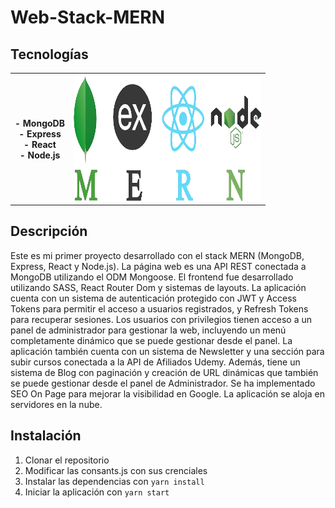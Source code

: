 # Web-Stack-MERN

## Tecnologías
<style>
table {
  border: none;
  border-collapse: collapse;
}
</style>

<table align="center">
  <tr>
    <th>
    - MongoDB <br>
    - Express <br>
    - React <br>
    - Node.js 
    </th>
    <th><img src="https://github.com/RETBOT/RETBOT/blob/main/Imgs/MERN.png" alt="img" width="300" height="200"> </th>
  </tr>
</table>

## Descripción

Este es mi primer proyecto desarrollado con el stack MERN (MongoDB, Express, React y Node.js). 
La página web es una API REST conectada a MongoDB utilizando el ODM Mongoose. 
El frontend fue desarrollado utilizando SASS, React Router Dom y sistemas de layouts.
La aplicación cuenta con un sistema de autenticación protegido con JWT y Access Tokens para permitir el acceso a usuarios registrados, 
y Refresh Tokens para recuperar sesiones. 
Los usuarios con privilegios tienen acceso a un panel de administrador para gestionar la web, incluyendo un menú completamente dinámico 
que se puede gestionar desde el panel.
La aplicación también cuenta con un sistema de Newsletter y una sección para subir cursos conectada a la API de Afiliados Udemy. 
Además, tiene un sistema de Blog con paginación y creación de URL dinámicas que también se puede gestionar desde el panel de Administrador.
Se ha implementado SEO On Page para mejorar la visibilidad en Google. La aplicación se aloja en servidores en la nube.

## Instalación

1. Clonar el repositorio
2. Modificar las consants.js con sus crenciales
3. Instalar las dependencias con `yarn install`
4. Iniciar la aplicación con `yarn start`

